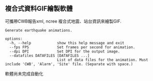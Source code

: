 ## 複合式資料GIF繪製軟體

可攜帶CWB報告xml, ncree 複合式地震、站台資訊來繪製GIF.

```
Generate earthquake animations.

options:
  -h, --help            show this help message and exit
  --fps FPS             Set frames per second for animation.
  --dpi DPI             Set DPI for the output image.
  --datafiles DATAFILES [DATAFILES ...]
                        List of data files for the animation. Must include 'CWB', 'Alarm', 'Site' file. (Separate with space.)
```

軟體尚未完成自動化